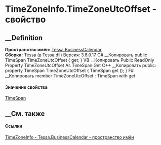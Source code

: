 # TimeZoneInfo.TimeZoneUtcOffset - свойство
##  __Definition
 **Пространство имён:** [Tessa.BusinessCalendar](N_Tessa_BusinessCalendar.htm)  
 **Сборка:** Tessa (в Tessa.dll) Версия: 3.6.0.17
C# __Копировать
     public TimeSpan TimeZoneUtcOffset { get; }
VB __Копировать
     Public ReadOnly Property TimeZoneUtcOffset As TimeSpan
    	Get
C++ __Копировать
     public:
    property TimeSpan TimeZoneUtcOffset {
    	TimeSpan get ();
    }
F# __Копировать
     member TimeZoneUtcOffset : TimeSpan with get
#### Значение свойства
[TimeSpan](https://learn.microsoft.com/dotnet/api/system.timespan)
##  __См. также
#### Ссылки
[TimeZoneInfo - ](T_Tessa_BusinessCalendar_TimeZoneInfo.htm)
[Tessa.BusinessCalendar - пространство имён](N_Tessa_BusinessCalendar.htm)

